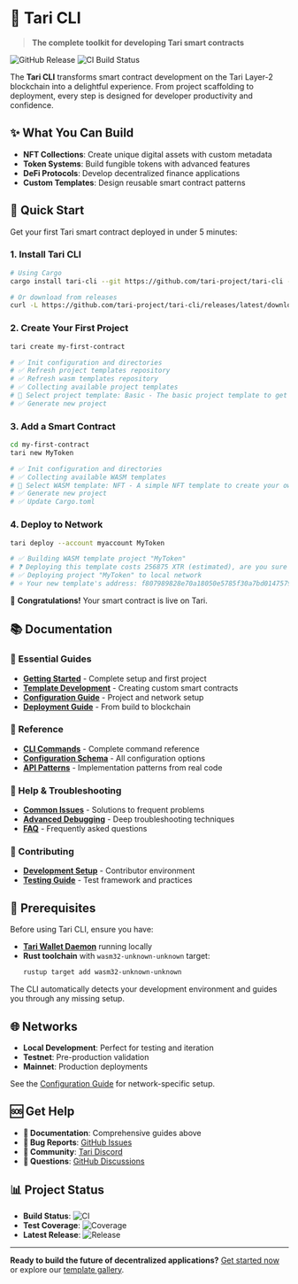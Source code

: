 # 🚀 Tari CLI

> **The complete toolkit for developing Tari smart contracts**

![GitHub Release](https://img.shields.io/github/v/release/tari-project/tari-cli)
![CI Build Status](https://img.shields.io/github/actions/workflow/status/tari-project/tari-cli/ci.yml)

The **Tari CLI** transforms smart contract development on the Tari Layer-2 blockchain into a delightful experience. From project scaffolding to deployment, every step is designed for developer productivity and confidence.

## ✨ What You Can Build

- **NFT Collections**: Create unique digital assets with custom metadata
- **Token Systems**: Build fungible tokens with advanced features  
- **DeFi Protocols**: Develop decentralized finance applications
- **Custom Templates**: Design reusable smart contract patterns

## 🚀 Quick Start

Get your first Tari smart contract deployed in under 5 minutes:

### 1. Install Tari CLI

```bash
# Using Cargo
cargo install tari-cli --git https://github.com/tari-project/tari-cli --force

# Or download from releases
curl -L https://github.com/tari-project/tari-cli/releases/latest/download/tari-cli-linux.tar.gz | tar xz
```

### 2. Create Your First Project

<!-- SOURCE: Actual CLI output from README.md:49-57 -->
```bash
tari create my-first-contract

# ✅ Init configuration and directories
# ✅ Refresh project templates repository  
# ✅ Refresh wasm templates repository
# ✅ Collecting available project templates
# 🔎 Select project template: Basic - The basic project template to get started
# ✅ Generate new project
```

### 3. Add a Smart Contract

<!-- SOURCE: Actual CLI output from README.md:67-77 -->
```bash
cd my-first-contract
tari new MyToken

# ✅ Init configuration and directories
# ✅ Collecting available WASM templates  
# 🔎 Select WASM template: NFT - A simple NFT template to create your own
# ✅ Generate new project
# ✅ Update Cargo.toml
```

### 4. Deploy to Network

<!-- SOURCE: Actual CLI output from README.md:89-97 -->
```bash
tari deploy --account myaccount MyToken

# ✅ Building WASM template project "MyToken"
# ❓ Deploying this template costs 256875 XTR (estimated), are you sure to continue? yes
# ✅ Deploying project "MyToken" to local network  
# ⭐ Your new template's address: f807989828e70a18050e5785f30a7bd01475797d76d6b4700af175b859c32774
```

🎉 **Congratulations!** Your smart contract is live on Tari.

## 📚 Documentation

### 🎯 Essential Guides
- **[Getting Started](docs/01-getting-started/installation.md)** - Complete setup and first project
- **[Template Development](docs/02-guides/template-development.md)** - Creating custom smart contracts
- **[Configuration Guide](docs/02-guides/project-configuration.md)** - Project and network setup
- **[Deployment Guide](docs/02-guides/deployment.md)** - From build to blockchain

### 📖 Reference
- **[CLI Commands](docs/03-reference/cli-commands.md)** - Complete command reference
- **[Configuration Schema](docs/03-reference/configuration-schema.md)** - All configuration options
- **[API Patterns](docs/03-reference/api-patterns.md)** - Implementation patterns from real code

### 🔧 Help & Troubleshooting  
- **[Common Issues](docs/04-troubleshooting/common-issues.md)** - Solutions to frequent problems
- **[Advanced Debugging](docs/04-troubleshooting/debugging.md)** - Deep troubleshooting techniques
- **[FAQ](docs/04-troubleshooting/faq.md)** - Frequently asked questions

### 🤝 Contributing
- **[Development Setup](docs/05-contributing/development-setup.md)** - Contributor environment
- **[Testing Guide](docs/05-contributing/testing.md)** - Test framework and practices

## 🔧 Prerequisites

<!-- SOURCE: Verified against actual config defaults -->
Before using Tari CLI, ensure you have:

- **[Tari Wallet Daemon](https://github.com/tari-project/tari-dan)** running locally
- **Rust toolchain** with `wasm32-unknown-unknown` target:
  ```bash
  rustup target add wasm32-unknown-unknown
  ```

The CLI automatically detects your development environment and guides you through any missing setup.

## 🌐 Networks

- **Local Development**: Perfect for testing and iteration
- **Testnet**: Pre-production validation
- **Mainnet**: Production deployments

See the [Configuration Guide](docs/02-guides/project-configuration.md) for network-specific setup.

## 🆘 Get Help

- **📖 Documentation**: Comprehensive guides above
- **🐛 Bug Reports**: [GitHub Issues](https://github.com/tari-project/tari-cli/issues)
- **💬 Community**: [Tari Discord](https://discord.gg/tari)
- **📧 Questions**: [GitHub Discussions](https://github.com/tari-project/tari/discussions)

## 📊 Project Status

- **Build Status**: ![CI](https://img.shields.io/github/actions/workflow/status/tari-project/tari-cli/ci.yml)
- **Test Coverage**: ![Coverage](https://img.shields.io/codecov/c/github/tari-project/tari-cli)
- **Latest Release**: ![Release](https://img.shields.io/github/v/release/tari-project/tari-cli)

---

**Ready to build the future of decentralized applications?** [Get started now](docs/01-getting-started/installation.md) or explore our [template gallery](docs/02-guides/template-development.md#template-examples).
